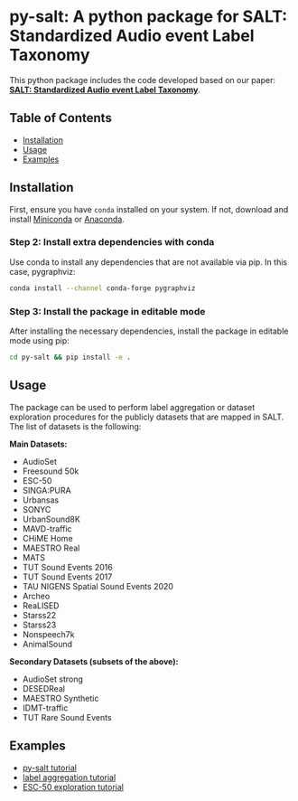 # py-salt: A python package for SALT: Standardized Audio event Label Taxonomy


This python package includes the code developed based on our paper: [**SALT: Standardized Audio event Label Taxonomy**](https://arxiv.org/abs/2409.11746).

## Table of Contents
- [Installation](#installation)
- [Usage](#usage)
- [Examples](#examples)

## Installation
First, ensure you have `conda` installed on your system. If not, download and install [Miniconda](https://docs.conda.io/en/latest/miniconda.html) or [Anaconda](https://www.anaconda.com/products/distribution).


### Step 2: Install extra dependencies with conda
Use conda to install any dependencies that are not available via pip. In this case, pygraphviz:
```bash
conda install --channel conda-forge pygraphviz
```

### Step 3: Install the package in editable mode
After installing the necessary dependencies, install the package in editable mode using pip:
```bash
cd py-salt && pip install -e .
```

## Usage

The package can be used to perform label aggregation or dataset exploration procedures for the publicly datasets that are mapped in SALT. The list of datasets is the following:

**Main Datasets:**

- AudioSet
- Freesound 50k
- ESC-50
- SINGA:PURA
- Urbansas
- SONYC
- UrbanSound8K
- MAVD-traffic
- CHiME Home
- MAESTRO Real
- MATS
- TUT Sound Events 2016
- TUT Sound Events 2017
- TAU NIGENS Spatial Sound Events 2020
- Archeo
- ReaLISED
- Starss22
- Starss23
- Nonspeech7k
- AnimalSound

**Secondary Datasets (subsets of the above):**

- AudioSet strong
- DESEDReal
- MAESTRO Synthetic
- IDMT-traffic
- TUT Rare Sound Events


## Examples

- [py-salt tutorial](/py-salt/notebooks/start_here.ipynb)
- [label aggregation tutorial](/py-salt/notebooks/label_aggregation.ipynb)
- [ESC-50 exploration tutorial](/py-salt/notebooks/esc50_exploration.ipynb)